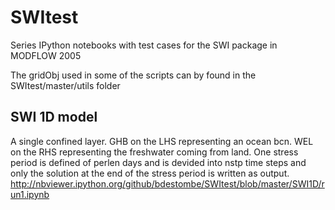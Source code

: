 # SWItest
Series IPython notebooks with test cases for the SWI package in MODFLOW 2005

The gridObj used in some of the scripts can by found in the SWItest/master/utils folder

## SWI 1D model
A single confined layer. GHB on the LHS representing an ocean bcn. WEL on the 
RHS representing the freshwater coming from land.
One stress period is defined of perlen days and is devided into nstp time steps 
and only the solution at the end of the stress period is written as output.
http://nbviewer.ipython.org/github/bdestombe/SWItest/blob/master/SWI1D/run1.ipynb
